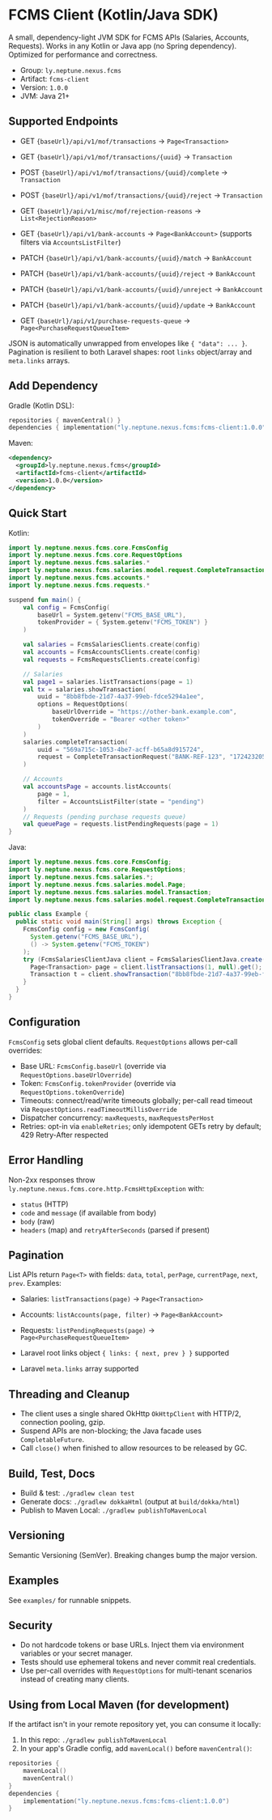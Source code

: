 # FCMS Client (Kotlin/Java SDK)

A small, dependency-light JVM SDK for FCMS APIs (Salaries, Accounts, Requests). Works in any Kotlin or Java app (no Spring dependency). Optimized for performance and correctness.

- Group: `ly.neptune.nexus.fcms`
- Artifact: `fcms-client`
- Version: `1.0.0`
- JVM: Java 21+

## Supported Endpoints

- GET `{baseUrl}/api/v1/mof/transactions` → `Page<Transaction>`
- GET `{baseUrl}/api/v1/mof/transactions/{uuid}` → `Transaction`
- POST `{baseUrl}/api/v1/mof/transactions/{uuid}/complete` → `Transaction`
- POST `{baseUrl}/api/v1/mof/transactions/{uuid}/reject` → `Transaction`
- GET `{baseUrl}/api/v1/misc/mof/rejection-reasons` → `List<RejectionReason>`

- GET `{baseUrl}/api/v1/bank-accounts` → `Page<BankAccount>` (supports filters via `AccountsListFilter`)
- PATCH `{baseUrl}/api/v1/bank-accounts/{uuid}/match` → `BankAccount`
- PATCH `{baseUrl}/api/v1/bank-accounts/{uuid}/reject` → `BankAccount`
- PATCH `{baseUrl}/api/v1/bank-accounts/{uuid}/unreject` → `BankAccount`
- PATCH `{baseUrl}/api/v1/bank-accounts/{uuid}/update` → `BankAccount`

- GET `{baseUrl}/api/v1/purchase-requests-queue` → `Page<PurchaseRequestQueueItem>`

JSON is automatically unwrapped from envelopes like `{ "data": ... }`. Pagination is resilient to both Laravel shapes: root `links` object/array and `meta.links` arrays.

## Add Dependency

Gradle (Kotlin DSL):
```kotlin
repositories { mavenCentral() }
dependencies { implementation("ly.neptune.nexus.fcms:fcms-client:1.0.0") }
```

Maven:
```xml
<dependency>
  <groupId>ly.neptune.nexus.fcms</groupId>
  <artifactId>fcms-client</artifactId>
  <version>1.0.0</version>
</dependency>
```

## Quick Start

Kotlin:
```kotlin
import ly.neptune.nexus.fcms.core.FcmsConfig
import ly.neptune.nexus.fcms.core.RequestOptions
import ly.neptune.nexus.fcms.salaries.*
import ly.neptune.nexus.fcms.salaries.model.request.CompleteTransactionRequest
import ly.neptune.nexus.fcms.accounts.*
import ly.neptune.nexus.fcms.requests.*

suspend fun main() {
    val config = FcmsConfig(
        baseUrl = System.getenv("FCMS_BASE_URL"),
        tokenProvider = { System.getenv("FCMS_TOKEN") }
    )

    val salaries = FcmsSalariesClients.create(config)
    val accounts = FcmsAccountsClients.create(config)
    val requests = FcmsRequestsClients.create(config)

    // Salaries
    val page1 = salaries.listTransactions(page = 1)
    val tx = salaries.showTransaction(
        uuid = "8bb8fbde-21d7-4a37-99eb-fdce5294a1ee",
        options = RequestOptions(
            baseUrlOverride = "https://other-bank.example.com",
            tokenOverride = "Bearer <other token>"
        )
    )
    salaries.completeTransaction(
        uuid = "569a715c-1053-4be7-acff-b65a8d915724",
        request = CompleteTransactionRequest("BANK-REF-123", "1724232056")
    )

    // Accounts
    val accountsPage = accounts.listAccounts(
        page = 1,
        filter = AccountsListFilter(state = "pending")
    )
    // Requests (pending purchase requests queue)
    val queuePage = requests.listPendingRequests(page = 1)
}
```

Java:
```java
import ly.neptune.nexus.fcms.core.FcmsConfig;
import ly.neptune.nexus.fcms.core.RequestOptions;
import ly.neptune.nexus.fcms.salaries.*;
import ly.neptune.nexus.fcms.salaries.model.Page;
import ly.neptune.nexus.fcms.salaries.model.Transaction;
import ly.neptune.nexus.fcms.salaries.model.request.CompleteTransactionRequest;

public class Example {
  public static void main(String[] args) throws Exception {
    FcmsConfig config = new FcmsConfig(
      System.getenv("FCMS_BASE_URL"),
      () -> System.getenv("FCMS_TOKEN")
    );
    try (FcmsSalariesClientJava client = FcmsSalariesClientJava.create(config)) {
      Page<Transaction> page = client.listTransactions(1, null).get();
      Transaction t = client.showTransaction("8bb8fbde-21d7-4a37-99eb-fdce5294a1ee", null).get();
    }
  }
}
```

## Configuration

`FcmsConfig` sets global client defaults. `RequestOptions` allows per-call overrides:

- Base URL: `FcmsConfig.baseUrl` (override via `RequestOptions.baseUrlOverride`)
- Token: `FcmsConfig.tokenProvider` (override via `RequestOptions.tokenOverride`)
- Timeouts: connect/read/write timeouts globally; per-call read timeout via `RequestOptions.readTimeoutMillisOverride`
- Dispatcher concurrency: `maxRequests`, `maxRequestsPerHost`
- Retries: opt-in via `enableRetries`; only idempotent GETs retry by default; 429 Retry-After respected

## Error Handling

Non-2xx responses throw `ly.neptune.nexus.fcms.core.http.FcmsHttpException` with:

- `status` (HTTP)
- `code` and `message` (if available from body)
- `body` (raw)
- `headers` (map) and `retryAfterSeconds` (parsed if present)

## Pagination

List APIs return `Page<T>` with fields: `data`, `total`, `perPage`, `currentPage`, `next`, `prev`. Examples:

- Salaries: `listTransactions(page)` → `Page<Transaction>`
- Accounts: `listAccounts(page, filter)` → `Page<BankAccount>`
- Requests: `listPendingRequests(page)` → `Page<PurchaseRequestQueueItem>`

- Laravel root links object `{ links: { next, prev } }` supported
- Laravel `meta.links` array supported

## Threading and Cleanup

- The client uses a single shared OkHttp `OkHttpClient` with HTTP/2, connection pooling, gzip.
- Suspend APIs are non-blocking; the Java facade uses `CompletableFuture`.
- Call `close()` when finished to allow resources to be released by GC.

## Build, Test, Docs

- Build & test: `./gradlew clean test`
- Generate docs: `./gradlew dokkaHtml` (output at `build/dokka/html`)
- Publish to Maven Local: `./gradlew publishToMavenLocal`

## Versioning

Semantic Versioning (SemVer). Breaking changes bump the major version.

## Examples

See `examples/` for runnable snippets.

## Security

- Do not hardcode tokens or base URLs. Inject them via environment variables or your secret manager.
- Tests should use ephemeral tokens and never commit real credentials.
- Use per-call overrides with `RequestOptions` for multi-tenant scenarios instead of creating many clients.

## Using from Local Maven (for development)

If the artifact isn't in your remote repository yet, you can consume it locally:

1. In this repo: `./gradlew publishToMavenLocal`
2. In your app's Gradle config, add `mavenLocal()` before `mavenCentral()`:

```kotlin
repositories {
    mavenLocal()
    mavenCentral()
}
dependencies {
    implementation("ly.neptune.nexus.fcms:fcms-client:1.0.0")
}
